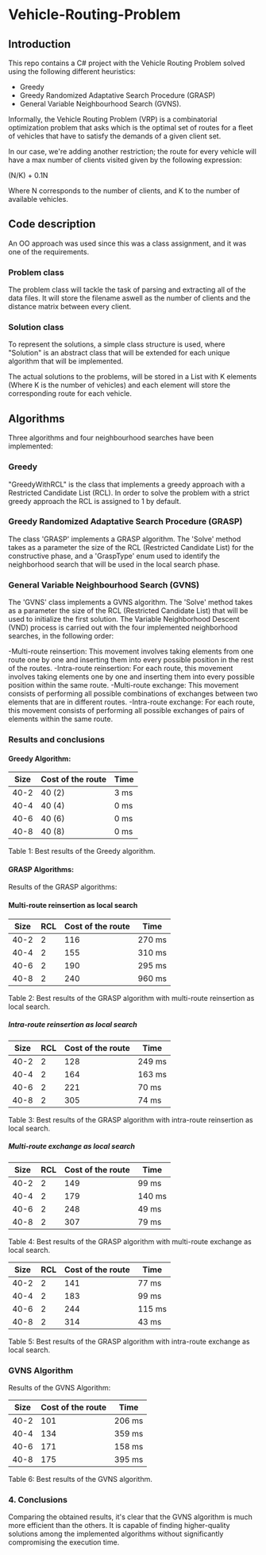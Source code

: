 # Vehicle-Routing-Problem

## Introduction

This repo contains a C# project with the Vehicle Routing Problem solved using the following different heuristics:
-  Greedy
-  Greedy Randomized Adaptative Search Procedure (GRASP)
-  General Variable Neighbourhood Search (GVNS).

Informally, the Vehicle Routing Problem (VRP) is a combinatorial optimization problem that asks which is 
the optimal set of routes for a fleet of vehicles that have to satisfy the demands of a given client set.

In our case, we're adding another restriction; the route for every vehicle will have a max number of clients
visited given by the following expression: 

(N/K) + 0.1N

Where N corresponds to the number of clients, and K to the number of available vehicles.

## Code description
An OO approach was used since this was a class assignment, and it was one of the requirements.

### Problem class
The problem class will tackle the task of parsing and extracting all of the data files. It will store 
the filename aswell as the number of clients and the distance matrix between every client.

### Solution class
To represent the solutions, a simple class structure is used, where "Solution" is an abstract class that
will be extended for each unique algorithm that will be implemented.

The actual solutions to the problems, will be stored in a List with K elements (Where K is the number of vehicles)
and each element will store the corresponding route for each vehicle.

## Algorithms
Three algorithms and four neighbourhood searches have been implemented:

### Greedy
"GreedyWithRCL" is the class that implements a greedy approach with a Restricted Candidate List (RCL). 
In order to solve the problem with a strict greedy approach the RCL is assigned to 1 by default.

### Greedy Randomized Adaptative Search Procedure (GRASP)
The class 'GRASP' implements a GRASP algorithm. The 'Solve' method takes as a parameter the size of the RCL (Restricted Candidate List) 
for the constructive phase, and a 'GraspType' enum used to identify the neighborhood search that will be used in the local search phase.

### General Variable Neighbourhood Search (GVNS)
The 'GVNS' class implements a GVNS algorithm. The 'Solve' method takes as a parameter the size of the RCL (Restricted Candidate List) that will be used to initialize the first solution. The Variable Neighborhood Descent (VND) process is carried out with the four implemented neighborhood searches, in the following order:

-Multi-route reinsertion: This movement involves taking elements from one route one by one and inserting them into every possible position in the rest of the routes.
-Intra-route reinsertion: For each route, this movement involves taking elements one by one and inserting them into every possible position within the same route.
-Multi-route exchange: This movement consists of performing all possible combinations of exchanges between two elements that are in different routes.
-Intra-route exchange: For each route, this movement consists of performing all possible exchanges of pairs of elements within the same route.
### Results and conclusions

#### Greedy Algorithm:
| Size  | Cost of the route | Time   |
|-------|-------------|--------|
| 40-2  | 40 (2)      | 3 ms |
| 40-4  | 40 (4)      | 0 ms   |
| 40-6  | 40 (6)      | 0 ms   |
| 40-8  | 40 (8)      | 0 ms   |

Table 1: Best results of the Greedy algorithm.

####  GRASP Algorithms:
Results of the GRASP algorithms:
#### Multi-route reinsertion as local search
| Size  | RCL  | Cost of the route | Time     |
|-------|------|-------------|----------|
| 40-2  | 2    | 116         | 270 ms   |
| 40-4  | 2    | 155         | 310 ms   |
| 40-6  | 2    | 190         | 295 ms   |
| 40-8  | 2    | 240         | 960 ms   |

Table 2: Best results of the GRASP algorithm with multi-route reinsertion as local search.

##### Intra-route reinsertion as local search
| Size  | RCL  | Cost of the route | Time     |
|-------|------|-------------|----------|
| 40-2  | 2    | 128         | 249 ms   |
| 40-4  | 2    | 164         | 163 ms   |
| 40-6  | 2    | 221         | 70 ms    |
| 40-8  | 2    | 305         | 74 ms    |

Table 3: Best results of the GRASP algorithm with intra-route reinsertion as local search.

##### Multi-route exchange as local search
| Size  | RCL  | Cost of the route | Time     |
|-------|------|-------------|----------|
| 40-2  | 2    | 149         | 99 ms    |
| 40-4  | 2    | 179         | 140 ms   |
| 40-6  | 2    | 248         | 49 ms    |
| 40-8  | 2    | 307         | 79 ms    |

Table 4: Best results of the GRASP algorithm with multi-route exchange as local search.

| Size  | RCL  | Cost of the route | Time    |
|-------|------|-------------|---------|
| 40-2  | 2    | 141         | 77 ms   |
| 40-4  | 2    | 183         | 99 ms   |
| 40-6  | 2    | 244         | 115 ms  |
| 40-8  | 2    | 314         | 43 ms   |

Table 5: Best results of the GRASP algorithm with intra-route exchange as local search.

### GVNS Algorithm

Results of the GVNS Algorithm:

| Size  | Cost of the route | Time     |
|-------|-------------|----------|
| 40-2  | 101         | 206 ms   |
| 40-4  | 134         | 359 ms   |
| 40-6  | 171         | 158 ms   |
| 40-8  | 175         | 395 ms   |

Table 6: Best results of the GVNS algorithm.

### 4. Conclusions

Comparing the obtained results, it's clear that the GVNS algorithm is much more efficient than the others. It is capable of finding higher-quality solutions among the implemented algorithms without significantly compromising the execution time.
